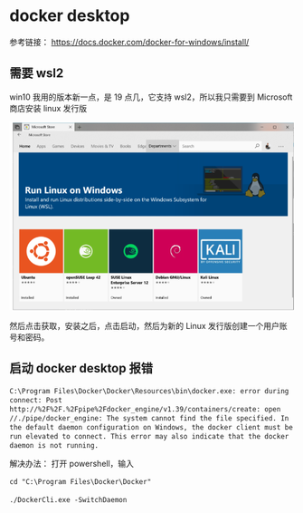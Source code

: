 # docker desktop

参考链接： https://docs.docker.com/docker-for-windows/install/

## 需要 wsl2

win10 我用的版本新一点，是 19 点几，它支持 wsl2，所以我只需要到 Microsoft 商店安装 linux 发行版

![./assets/imgs/microsoftStore.png](.././assets/imgs/microsoftStore.png)

然后点击获取，安装之后，点击启动，然后为新的 Linux 发行版创建一个用户账号和密码。

## 启动 docker desktop 报错

```
C:\Program Files\Docker\Docker\Resources\bin\docker.exe: error during connect: Post http://%2F%2F.%2Fpipe%2Fdocker_engine/v1.39/containers/create: open //./pipe/docker_engine: The system cannot find the file specified. In the default daemon configuration on Windows, the docker client must be run elevated to connect. This error may also indicate that the docker daemon is not running.
```

解决办法：
打开 powershell，输入

```
cd "C:\Program Files\Docker\Docker"

./DockerCli.exe -SwitchDaemon
```
